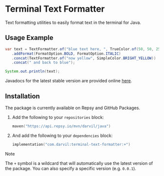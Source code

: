 ﻿# Terminal Text Formatter

Text formatting utilities to easily format text in the terminal for Java.


## Usage Example

```java
var text = TextFormatter.of("blue text here, ", TrueColor.of(50, 50, 255))
   .addFormat(FormatOption.BOLD, FormatOption.ITALIC)
   .concat(TextFormatter.of("now yellow", SimpleColor.BRIGHT_YELLOW))
   .concat(" and back to blue");

System.out.println(text);
```

Javadocs for the latest stable version are provided online [here](https://apidia.net/mvn/com.darvil/terminal-text-formatter/).


## Installation

The package is currently available on Repsy and GitHub Packages.

1. Add the following to your `repositories` block:
   ```kotlin
   maven("https://api.repsy.io/mvn/darvil/java")
   ```

2. And add the following to your `dependencies` block:
   ```kotlin
   implementation("com.darvil:terminal-text-formatter:+")
   ```
> [!NOTE]
> The `+` symbol is a wildcard that will automatically use the latest version of the package.
> You can also specify a specific version (e.g. `0.0.1`).
